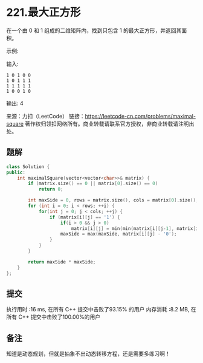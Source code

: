 # 221.最大正方形

在一个由 0 和 1 组成的二维矩阵内，找到只包含 1 的最大正方形，并返回其面积。

示例:

输入:

```
1 0 1 0 0
1 0 1 1 1
1 1 1 1 1
1 0 0 1 0
```

输出: 4

来源：力扣（LeetCode）
链接：https://leetcode-cn.com/problems/maximal-square
著作权归领扣网络所有。商业转载请联系官方授权，非商业转载请注明出处。

## 题解

```C++
class Solution {
public:
    int maximalSquare(vector<vector<char>>& matrix) {
        if (matrix.size() == 0 || matrix[0].size() == 0)
            return 0;

        int maxSide = 0, rows = matrix.size(), cols = matrix[0].size();
        for (int i = 0; i < rows; ++i) {
            for(int j = 0; j < cols; ++j) {
                if (matrix[i][j] == '1') {
                    if(i > 0 && j > 0)
                        matrix[i][j] = min(min(matrix[i][j-1], matrix[i-1][j-1]), matrix[i-1][j]) + 1;
                    maxSide = max(maxSide, matrix[i][j] - '0');
                }
            }
        }

        return maxSide * maxSide;
    }
};
```

## 提交

执行用时 :16 ms, 在所有 C++ 提交中击败了93.15% 的用户
内存消耗 :8.2 MB, 在所有 C++ 提交中击败了100.00%的用户

## 备注

知道是动态规划，但就是抽象不出动态转移方程，还是需要多练习啊！